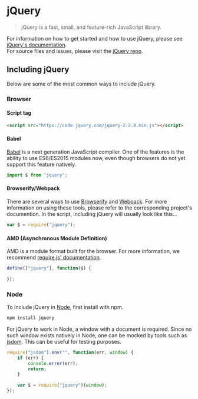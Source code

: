# jQuery  
  
> jQuery is a fast, small, and feature-rich JavaScript library.  
  
For information on how to get started and how to use jQuery, please see [jQuery's documentation](http://api.jquery.com/).  
For source files and issues, please visit the [jQuery repo](https://github.com/jquery/jquery).  
  
## Including jQuery  
  
Below are some of the most common ways to include jQuery.  
  
### Browser  
  
#### Script tag  
  
```html  
<script src="https://code.jquery.com/jquery-2.2.0.min.js"></script>  
```  
  
#### Babel  
  
[Babel](http://babeljs.io/) is a next generation JavaScript compiler. One of the features is the ability to use ES6/ES2015 modules now, even though browsers do not yet support this feature natively.  
  
```js  
import $ from "jquery";  
```  
  
#### Browserify/Webpack  
  
There are several ways to use [Browserify](http://browserify.org/) and [Webpack](https://webpack.github.io/). For more information on using these tools, please refer to the corresponding project's documention. In the script, including jQuery will usually look like this...  
  
```js  
var $ = require("jquery");  
```  
  
#### AMD (Asynchronous Module Definition)  
  
AMD is a module format built for the browser. For more information, we recommend [require.js' documentation](http://requirejs.org/docs/whyamd.html).  
  
```js  
define(["jquery"], function($) {  
  
});  
```  
  
### Node  
  
To include jQuery in [Node](nodejs.org), first install with npm.  
  
```sh  
npm install jquery  
```  
  
For jQuery to work in Node, a window with a document is required. Since no such window exists natively in Node, one can be mocked by tools such as [jsdom](https://github.com/tmpvar/jsdom). This can be useful for testing purposes.  
  
```js  
require("jsdom").env("", function(err, window) {  
	if (err) {  
		console.error(err);  
		return;  
	}  
  
	var $ = require("jquery")(window);  
});  
```  
